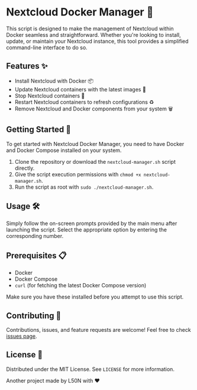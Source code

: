 # Nextcloud Docker Manager 🚀

This script is designed to make the management of Nextcloud within Docker seamless and straightforward. Whether you're looking to install, update, or maintain your Nextcloud instance, this tool provides a simplified command-line interface to do so.

## Features ✨

- Install Nextcloud with Docker 📦
- Update Nextcloud containers with the latest images 🔄
- Stop Nextcloud containers 🛑
- Restart Nextcloud containers to refresh configurations ♻️
- Remove Nextcloud and Docker components from your system 🗑️

## Getting Started 🌟

To get started with Nextcloud Docker Manager, you need to have Docker and Docker Compose installed on your system.

1. Clone the repository or download the `nextcloud-manager.sh` script directly.
2. Give the script execution permissions with `chmod +x nextcloud-manager.sh`.
3. Run the script as root with `sudo ./nextcloud-manager.sh`.

## Usage 🛠️

Simply follow the on-screen prompts provided by the main menu after launching the script. Select the appropriate option by entering the corresponding number.

## Prerequisites 📋

- Docker
- Docker Compose
- `curl` (for fetching the latest Docker Compose version)

Make sure you have these installed before you attempt to use this script.

## Contributing 🤝

Contributions, issues, and feature requests are welcome! Feel free to check [issues page](#).

## License 📄

Distributed under the MIT License. See `LICENSE` for more information.


Another project made by L50N with ❤️
